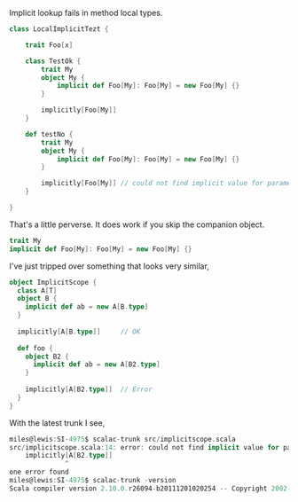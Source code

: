 Implicit lookup fails in method local types.

```scala
class LocalImplicitTezt {

    trait Foo[x]

    class TestOk {
        trait My
        object My {
            implicit def Foo[My]: Foo[My] = new Foo[My] {}
        }

        implicitly[Foo[My]]
    }

    def testNo {
        trait My
        object My {
            implicit def Foo[My]: Foo[My] = new Foo[My] {}
        }

        implicitly[Foo[My]] // could not find implicit value for parameter e: LocalImplicitTezt.this.Foo[My]
    }

}
```
That's a little perverse.  It does work if you skip the companion object.
```scala
trait My
implicit def Foo[My]: Foo[My] = new Foo[My] {}
```
I've just tripped over something that looks very similar,

```scala
object ImplicitScope {
  class A[T]
  object B {
    implicit def ab = new A[B.type]
  }
  
  implicitly[A[B.type]]     // OK
  
  def foo {
    object B2 {
      implicit def ab = new A[B2.type]
    }
    
    implicitly[A[B2.type]]  // Error
  }
}
```

With the latest trunk I see,

```scala
miles@lewis:SI-4975$ scalac-trunk src/implicitscope.scala
src/implicitscope.scala:14: error: could not find implicit value for parameter e: ImplicitScope.A[B2.type]
    implicitly[A[B2.type]]
              ^
one error found
miles@lewis:SI-4975$ scalac-trunk -version
Scala compiler version 2.10.0.r26094-b20111201020254 -- Copyright 2002-2011, LAMP/EPFL
```
